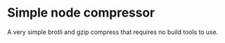 # Simple node compressor

A very simple brotli and gzip compress that requires no build tools to use.
